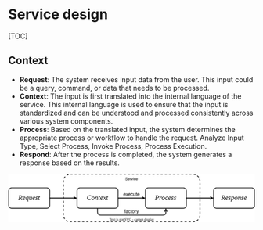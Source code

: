 # Service design
[TOC]

## Context

- **Request**: The system receives input data from the user. This input could be a query, command, or data that needs to be processed.
- **Context**: The input is first translated into the internal language of the service. This internal language is used to ensure that the input is standardized and can be understood and processed consistently across various system components.
- **Process**: Based on the translated input, the system determines the appropriate process or workflow to handle the request. Analyze Input Type, Select Process, Invoke Process, Process Execution.
- **Respond**: After the process is completed, the system generates a response based on the results.

![图片1](assets/图片1.svg)